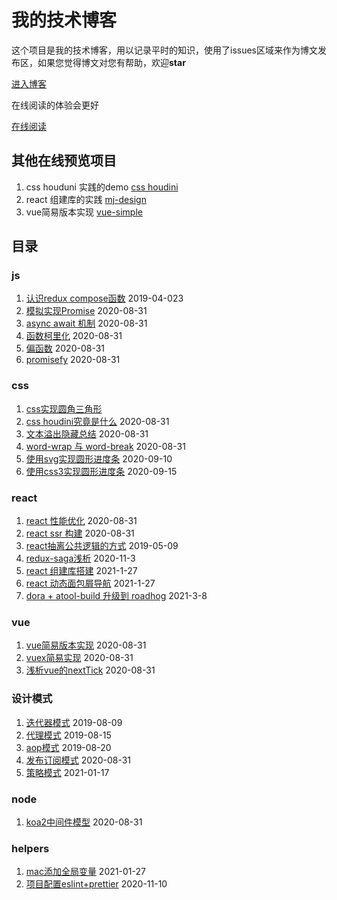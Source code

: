 # 我的技术博客

这个项目是我的技术博客，用以记录平时的知识，使用了issues区域来作为博文发布区，如果您觉得博文对您有帮助，欢迎**star**

[进入博客](https://github.com/MinjieChang/myblog/issues)

在线阅读的体验会更好

[在线阅读](https://minjiechang.github.io/recent/)

## 其他在线预览项目

1. css houduni 实践的demo [css houdini](https://minjiechang.github.io/react-css-houdini/#/)
2. react 组建库的实践 [mj-design](https://minjiechang.github.io/mj-design/)
3. vue简易版本实现 [vue-simple](https://minjiechang.github.io/simple-vue/)

## 目录

### js
1. [认识redux compose函数](https://github.com/MinjieChang/myblog/issues/2) 2019-04-023
2. [模拟实现Promise](https://github.com/MinjieChang/myblog/issues/21) 2020-08-31
3. [async await 机制](https://github.com/MinjieChang/myblog/issues/20) 2020-08-31
4. [函数柯里化](https://github.com/MinjieChang/myblog/issues/22) 2020-08-31
5. [偏函数](https://github.com/MinjieChang/myblog/issues/24) 2020-08-31
6. [promisefy](https://github.com/MinjieChang/myblog/issues/25) 2020-08-31

### css
1. [css实现圆角三角形](https://github.com/MinjieChang/myblog/issues/6) 
2. [css houdini究竟是什么](https://github.com/MinjieChang/myblog/issues/16) 2020-08-31
3. [文本溢出隐藏总结](https://github.com/MinjieChang/myblog/issues/17) 2020-08-31
4. [word-wrap 与 word-break](https://github.com/MinjieChang/myblog/issues/18) 2020-08-31
5. [使用svg实现圆形进度条](https://github.com/MinjieChang/myblog/issues/26) 2020-09-10
6. [使用css3实现圆形进度条](https://github.com/MinjieChang/myblog/issues/27) 2020-09-15

### react
1. [react 性能优化](https://github.com/MinjieChang/myblog/issues/11) 2020-08-31
2. [react ssr 构建](https://github.com/MinjieChang/myblog/issues/12) 2020-08-31
3. [react抽离公共逻辑的方式](https://github.com/MinjieChang/myblog/issues/4) 2019-05-09
4. [redux-saga浅析](https://github.com/MinjieChang/myblog/issues/28) 2020-11-3
5. [react 组建库搭建](https://github.com/MinjieChang/mj-design) 2021-1-27
6. [react 动态面包屑导航](https://github.com/MinjieChang/myblog/issues/29) 2021-1-27
7. [dora + atool-build 升级到 roadhog](https://github.com/MinjieChang/myblog/issues/32) 2021-3-8

### vue
1. [vue简易版本实现](https://github.com/MinjieChang/myblog/issues/13) 2020-08-31
2. [vuex简易实现](https://github.com/MinjieChang/myblog/issues/14) 2020-08-31
3. [浅析vue的nextTick](https://github.com/MinjieChang/myblog/issues/15) 2020-08-31

### 设计模式
1. [迭代器模式](https://github.com/MinjieChang/myblog/issues/10) 2019-08-09
2. [代理模式](https://github.com/MinjieChang/myblog/issues/9) 2019-08-15
3. [aop模式](https://github.com/MinjieChang/myblog/issues/8) 2019-08-20
4. [发布订阅模式](https://github.com/MinjieChang/myblog/issues/19) 2020-08-31
5. [策略模式](https://github.com/MinjieChang/myblog/issues/30) 2021-01-17
### node
1. [koa2中间件模型](https://github.com/MinjieChang/myblog/issues/23) 2020-08-31

### helpers
1. [mac添加全局变量](https://github.com/MinjieChang/myblog/issues/31) 2021-01-27
2. [项目配置eslint+prettier](https://github.com/MinjieChang/myblog/issues/33) 2020-11-10